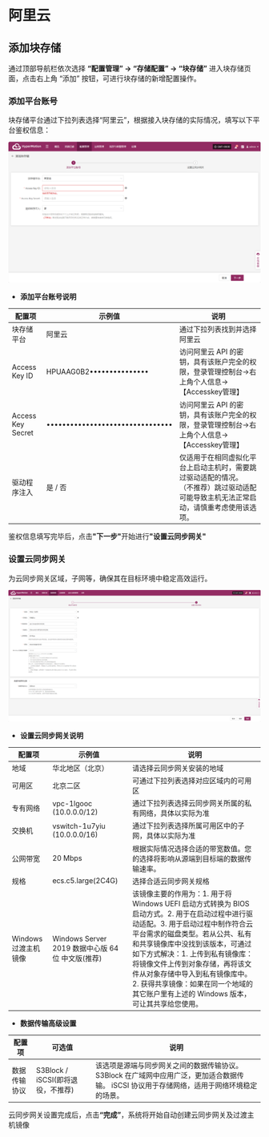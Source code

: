 # **阿里云**

## **添加块存储**

通过顶部导航栏依次选择 **“配置管理” → “存储配置” → “块存储”** 进入块存储页面，点击右上角 “添加” 按钮，可进行块存储的新增配置操作。

### **添加平台账号**

块存储平台通过下拉列表选择“阿里云”，根据接入块存储的实际情况，填写以下平台鉴权信息：

![](./images/alicloud-addblockstorage-1.png)

* **添加平台账号说明**

| **配置项**           | **示例值**                          | **说明**                                                                  |
| ----------------- | -------------------------------- | ----------------------------------------------------------------------- |
| 块存储平台             | 阿里云                              | 通过下拉列表找到并选择阿里云                                                          |
| Access Key ID     | HPUAAG0B2•••••••••••••••         | 访问阿里云 API 的密钥，具有该账户完全的权限，登录管理控制台→右上角个人信息→【Accesskey管理】                  |
| Access Key Secret | •••••••••••••••••••••••••••••••• | 访问阿里云 API 的密钥，具有该账户完全的权限，登录管理控制台→右上角个人信息→【Accesskey管理】                  |
| 驱动程序注入            | 是 / 否                            | 仅适用于在相同虚拟化平台上启动主机时，需要跳过驱动适配的情况。&#xA;（不推荐）跳过驱动适配可能导致主机无法正常启动，请慎重考虑使用该选项。 |

鉴权信息填写完毕后，点&#x51FB;**"下一步"**&#x5F00;始进&#x884C;**"设置云同步网关"**

### **设置云同步网关**

为云同步网关区域，子网等，确保其在目标环境中稳定高效运行。

![](./images/alicloud-addblockstorage-2.png)

* **设置云同步网关说明**

| **配置项**       | **示例值**                               | **说明**                                                                                                                                                                                                                     |
| ------------- | ------------------------------------- | -------------------------------------------------------------------------------------------------------------------------------------------------------------------------------------------------------------------------- |
| 地域            | 华北地区（北京）                              | 请选择云同步网关安装的地域                                                                                                                                                                                                              |
| 可用区           | 北京二区                                  | 可通过下拉列表选择对应区域内的可用区                                                                                                                                                                                                         |
| 专有网络          | vpc-1lgooc (10.0.0.0/12)              | 通过下拉列表选择云同步网关所属的私有网络，具体以实际为准                                                                                                                                                                                               |
| 交换机           | vswitch-1u7yiu (10.0.0.0/16)          | 通过下拉列表选择所属可用区中的子网，具体以实际为准                                                                                                                                                                                                  |
| 公网带宽          | 20 Mbps                               | 根据实际情况选择合适的带宽数值。您的选择将影响从源端到目标端的数据传输速率。                                                                                                                                                                                     |
| 规格            | ecs.c5.large(2C4G)                    | 选择合适云同步网关规格                                                                                                                                                                                                                |
| Windows过渡主机镜像 | Windows Server 2019 数据中心版 64位 中文版(推荐) | 该镜像主要的作用为：1. 用于将 Windows UEFI 启动方式转换为 BIOS 启动方式。2. 用于在启动过程中进行驱动适配。3. 用于启动过程中制作符合云平台需求的磁盘类型。若从公共、私有和共享镜像库中没找到该版本，可通过如下方式解决：1. 上传到私有镜像库：将镜像文件上传到对象存储，再将该文件从对象存储中导入到私有镜像库中。2. 获得共享镜像：如果在同一个地域的其它账户里有上述的 Windows 版本，可让其共享给您使用。 |

* **数据传输高级设置**

| **配置项** | **可选值**                   | **说明**                                                                                 |
| ------- | ------------------------- | -------------------------------------------------------------------------------------- |
| 数据传输协议  | S3Block / iSCSI(即将退役，不推荐) | 该选项是源端与同步网关之间的数据传输协议。&#xA;S3Block 在广域网中应用广泛，更加适合数据传输。&#xA;iSCSI 协议用于存储网络，适用于网络环境稳定的场景。 |

云同步网关设置完成后，点&#x51FB;**“完成”**，系统将开始自动创建云同步网关及过渡主机镜像

<!-- @include: ./huawei.md#snippet -->
